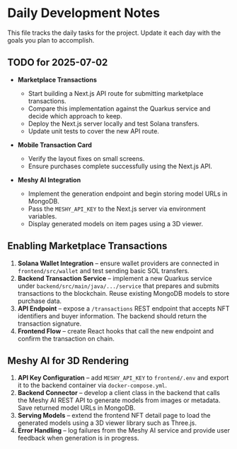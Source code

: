 # Daily Development Notes

This file tracks the daily tasks for the project. Update it each day with the goals you plan to accomplish.

## TODO for 2025-07-02

- **Marketplace Transactions**
  - Start building a Next.js API route for submitting marketplace transactions.
  - Compare this implementation against the Quarkus service and decide which approach to keep.
  - Deploy the Next.js server locally and test Solana transfers.
  - Update unit tests to cover the new API route.

- **Mobile Transaction Card**
  - Verify the layout fixes on small screens.
  - Ensure purchases complete successfully using the Next.js API.

- **Meshy AI Integration**
  - Implement the generation endpoint and begin storing model URLs in MongoDB.
  - Pass the `MESHY_API_KEY` to the Next.js server via environment variables.
  - Display generated models on item pages using a 3D viewer.

## Enabling Marketplace Transactions

1. **Solana Wallet Integration** – ensure wallet providers are connected in `frontend/src/wallet` and test sending basic SOL transfers.
2. **Backend Transaction Service** – implement a new Quarkus service under `backend/src/main/java/.../service` that prepares and submits transactions to the blockchain. Reuse existing MongoDB models to store purchase data.
3. **API Endpoint** – expose a `/transactions` REST endpoint that accepts NFT identifiers and buyer information. The backend should return the transaction signature.
4. **Frontend Flow** – create React hooks that call the new endpoint and confirm the transaction on chain.

## Meshy AI for 3D Rendering

1. **API Key Configuration** – add `MESHY_API_KEY` to `frontend/.env` and export it to the backend container via `docker-compose.yml`.
2. **Backend Connector** – develop a client class in the backend that calls the Meshy AI REST API to generate models from images or metadata. Save returned model URLs in MongoDB.
3. **Serving Models** – extend the frontend NFT detail page to load the generated models using a 3D viewer library such as Three.js.
4. **Error Handling** – log failures from the Meshy AI service and provide user feedback when generation is in progress.

